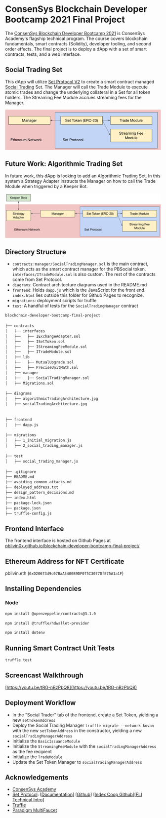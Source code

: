 # ConsenSys Blockchain Developer Bootcamp 2021 Final Project

The [ConsenSys Blockchain Developer Bootcamp 2021](https://courses.consensys.net/courses/blockchain-developer-bootcamp-registration-2021) is ConsenSys Academy's flagship technical program. The course covers blockchain fundamentals, smart contracts (Solidity), developer tooling, and second order effects. The final project is to deploy a dApp with a set of smart contracts, tests, and a web interface. 

## Social Trading Set

This dApp will utilize [Set Protocol V2](https://docs.tokensets.com/) to create a smart contract managed [Social Trading](https://docs.tokensets.com/#social-trading) Set. The Manager will call the Trade Module to execute atomic trades and change the underlying collateral in a Set for all token holders. The Streaming Fee Module accrues streaming fees for the Manager. 

![](diagrams/socialTradingArchitecture.jpg)

## Future Work: Algorithmic Trading Set

In future work, this dApp is looking to add an Algorithmic Trading Set. In this system a Strategy Adapter instructs the Manager on how to call the Trade Module when triggered by a Keeper Bot. 

![](diagrams/algorithmicTradingArchitecture.jpg)

## Directory Structure 

- `contracts`: `manager/SocialTradingManager.sol` is the main contract, which acts as the smart contract manager for the PBSocial token. `interfaces/ITradeModule.sol` is also custom. The rest of the contracts come from Set Protocol. 
- `diagrams`: Contract architecture diagrams used in the README.md
- `frontend`: Holds `dapp.js` which is the JavaScript for the front end. `index.html` lies outside this folder for Github Pages to recognize. 
- `migrations`: deployment scripts for truffle
- `test`: A handful of tests for the `SocialTradingManager` contract

```bash
blockchain-developer-bootcamp-final-project

├── contracts
│   ├── interfaces
│   ├──   ├── IExchangeAdapter.sol
│   ├──   ├── ISetToken.sol
│   ├──   ├── IStreamingFeeModule.sol
│   ├──   ├── ITradeModule.sol
│   ├── lib
│   ├──   ├── MutualUpgrade.sol
│   ├──   ├── PreciseUnitMath.sol
│   ├── manager
│   ├──   ├── SocialTradingManager.sol
│   ├── Migrations.sol

├── diagrams
│   ├── algorithmicTradingArchitecture.jpg
│   ├── socialTradingArchitecture.jpg


├── frontend
│   ├── dapp.js

├── migrations
│   ├── 1_initial_migration.js
│   ├── 2_social_trading_manager.js

├── test
│   ├── social_trading_manager.js

├── .gitignore
├── README.md
├── avoiding_common_attacks.md
├── deployed_address.txt
├── design_pattern_decisions.md
├── index.html
├── package-lock.json
├── package.json
├── truffle-config.js
```

## Frontend Interface

The frontend interface is hosted on Github Pages at [pblivin0x.github.io/blockchain-developer-bootcamp-final-project/](https://pblivin0x.github.io/blockchain-developer-bootcamp-final-project/)

## Ethereum Address for NFT Certificate

pblivin.eth (`0xD20673d9c07BaA5400B9DF075C3077DfE75A1a1F`)

## Installing Dependencies

### Node

```bash
npm install @openzeppelin/contracts@3.1.0
```

```bash
npm install @truffle/hdwallet-provider
```

```bash
npm install dotenv
```

## Running Smart Contract Unit Tests

```bash
truffle test
```

## Screencast Walkthrough

[https://youtu.be/tRG-nBzPbQ8](https://youtu.be/tRG-nBzPbQ8)

## Deployment Workflow

- In the "Social Trader" tab of the frontend, create a Set Token, yielding a new `setTokenAddress`
- Deploy the Social Trading Manager `truffle migrate --network kovan` with the new `setTokenAddress` in the constructor, yielding a new `socialTradingManagerAddress`
- Initialize the `BasicIssuanceModule`
- Initialize the `StreamingFeeModule` with the `socialTradingManagerAddress` as the fee recipient
- Initialize the `TradeModule`
- Update the Set Token Manager to `socialTradingManagerAddress`

## Acknowledgements
* [ConsenSys Academy](https://courses.consensys.net/)
* [Set Protocol](https://www.setprotocol.com/): [[Documentation](https://docs.tokensets.com/)] [[Github](https://github.com/SetProtocol/set-protocol-v2)] [[Index Coop Github](https://github.com/SetProtocol/index-coop-smart-contracts)][[FLI Technical Intro](https://docs.google.com/presentation/d/1oQcuKkcyNWZ7nO-IqY-tk9h3Vb4_lktX0AyfEwdxDNs)]
* [Truffle](https://trufflesuite.com/)
* [Paradigm MultiFaucet](https://faucet.paradigm.xyz/)
